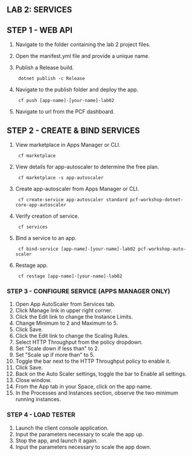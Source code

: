 ﻿## LAB 2: SERVICES

## STEP 1 - WEB API

1. Navigate to the folder containing the lab 2 project files.
2. Open the manifest.yml file and provide a unique name.
3. Publish a Release build.

		dotnet publish -c Release

4. Navigate to the publish folder and deploy the app.

		cf push [app-name]-[your-name]-lab02

5. Navigate to url from the PCF dashboard.

## STEP 2 - CREATE & BIND SERVICES

1. View marketplace in Apps Manager or CLI.

		cf marketplace

2. View details for app-autoscaler to determine the free plan.

		cf marketplace -s app-autoscaler

3. Create app-autoscaler from Apps Manager or CLI.

		cf create-service app-autoscaler standard pcf-workshop-dotnet-core-app-autoscaler

4. Verify creation of service.

		cf services

5. Bind a service to an app.

		cf bind-service [app-name]-[your-name]-lab02 pcf-workshop-auto-scaler

6. Restage app.

		cf restage [app-name]-[your-name]-lab02
	
### STEP 3 - CONFIGURE SERVICE (APPS MANAGER ONLY)

1. Open App AutoScaler from Services tab.
2. Click Manage link in upper right corner.
3. Click the Edit link to change the Instance Limits.
4. Change Minimum to 2 and Maximum to 5.
5. Click Save.
6. Click the Edit link to change the Scaling Rules.
7. Select HTTP Throughput from the policy dropdown.
8. Set "Scale down if less than" to 2.
9. Set "Scale up if more than" to 5.
10. Toggle the bar next to the HTTP Throughput policy to enable it.
11. Click Save.
12. Back on the Auto Scaler settings, toggle the bar to Enable all settings.
13. Close window.
14. From the App tab in your Space, click on the app name.
15. In the Processes and Instances section, observe the two minimum running instances.

### STEP 4 - LOAD TESTER

1. Launch the client console application.
2. Input the parameters necessary to scale the app up.
3. Stop the app, and launch it again.
4. Input the parameters necessary to scale the app down.